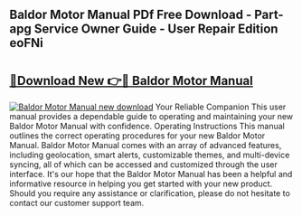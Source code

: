 ## Baldor Motor Manual PDf Free Download - Part-apg Service Owner Guide - User Repair Edition eoFNi

# <h2><a href="http://bc13622.oget.top/?id=Baldor+Motor+Manual">🔗Download New 👉🔴 Baldor Motor Manual</a></h2>

[![Baldor Motor Manual new download](https://i.imgur.com/5g1atiW.png)](http://bc13622.oget.top/?id=Baldor+Motor+Manual)
Your Reliable Companion This user manual provides a dependable guide to operating and maintaining your new Baldor Motor Manual with confidence. Operating Instructions This manual outlines the correct operating procedures for your new Baldor Motor Manual. Baldor Motor Manual comes with an array of advanced features, including geolocation, smart alerts, customizable themes, and multi-device syncing, all of which can be accessed and customized through the user interface. It's our hope that the Baldor Motor Manual has been a helpful and informative resource in helping you get started with your new product. Should you require any assistance or clarification, please do not hesitate to contact our customer support team.
